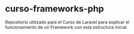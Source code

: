 # curso-frameworks-php
Repositorio utilizado para el Curso de Laravel para explicar el funcionamiento de un Framework con esta estructura inicial.

